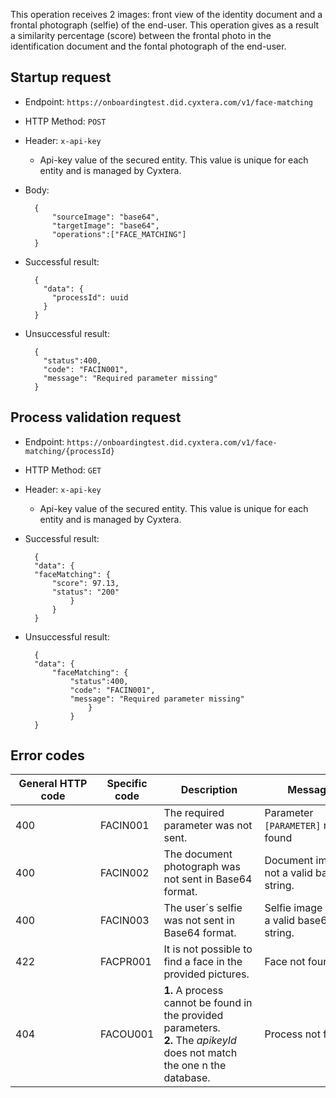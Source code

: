 

This operation receives 2 images: front view of the identity document and a frontal photograph (selfie) of the end-user. This operation gives as a result a similarity percentage (score) between the frontal photo in the identification document and the fontal photograph of the end-user. 

## Startup request

- Endpoint: `https://onboardingtest.did.cyxtera.com/v1/face-matching`

- HTTP Method: `POST`  
- Header: `x-api-key`
    - Api-key value of the secured entity. This value is unique for each entity and is managed by Cyxtera.  
- Body:

        {
            "sourceImage": "base64",
            "targetImage": "base64",
            "operations":["FACE_MATCHING"]
        }

- Successful result:

        {
          "data": {
            "processId": uuid
          }
        }

- Unsuccessful result:

        {
          "status":400,
          "code": "FACIN001",
          "message": "Required parameter missing"
        }


## Process validation request  

- Endpoint: `https://onboardingtest.did.cyxtera.com/v1/face-matching/{processId}`
- HTTP Method: `GET`
- Header: `x-api-key`
    - Api-key value of the secured entity. This value is unique for each entity and is managed by Cyxtera.  
- Successful result:

        {
        "data": {
        "faceMatching": {
            "score": 97.13,
            "status": "200"
                }
            }
        }

- Unsuccessful result:

        {
        "data": {
            "faceMatching": {
                "status":400,
                "code": "FACIN001",
                "message": "Required parameter missing"
                    }
                }
        }

## Error codes
| <div style="width:120px">**General HTTP code**</div> | <div style="width:85px">**Specific code**</div> | <div style="width:145px">**Description**</div> | <div style="width:145px">**Message**</div> |
| -------------- | ----------------- | --------- | ---- |
| 400 | FACIN001 | The required parameter was not sent. | Parameter `[PARAMETER]` not found |
| 400 | FACIN002 | The document photograph was not sent in Base64 format. | Document image is not a valid base64 string. |
| 400 | FACIN003 | The user´s selfie was not sent in Base64 format. | Selfie image is not a valid base64 string. |
| 422 | FACPR001 | It is not possible to find a face in the provided pictures. | Face not found. |
| 404 | FACOU001 | **1.** A process cannot be found in the provided parameters. <br /> **2.** The *apikeyId* does not match the one n the database. | Process not found. |